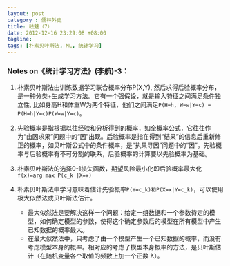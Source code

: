 ```yaml
---
layout: post
category : 儒林外史
title: 祛魅（7）
date: 2012-12-16 23:29:08 +08:00
tagline:
tags: [朴素贝叶斯法, ML, 统计学习]
---
```


### Notes on《统计学习方法》(李航)-3：

1. 朴素贝叶斯法由训练数据学习联合概率分布P(X,Y), 然后求得后验概率分布，是一种分类+生成学习方法。它有一个强假设，就是输入特征之间满足条件独立性, 比如身高H和体重W为两个特征，他们之间满足`P(H=h, W=w|Y=c) = P(H=h|Y=c)P(W=w|Y=c)`。

2. 先验概率是指根据以往经验和分析得到的概率，如全概率公式，它往往作为“由因求果”问题中的“因”出现。后验概率是指在得到“结果”的信息后重新修正的概率，如贝叶斯公式中的条件概率，是“执果寻因”问题中的“因”。先验概率与后验概率有不可分割的联系，后验概率的计算要以先验概率为基础。

3. 朴素贝叶斯法的选择0-1损失函数，期望风险最小化即后验概率最大化 `f(x)=arg max P(c_k |X=x)`

4. 朴素贝叶斯法中学习意味着估计先验概率`P(Y=c_k)和P(X=x|Y=c_k)`，可以使用极大似然法或贝叶斯法估计。

    * 最大似然法是要解决这样一个问题：给定一组数据和一个参数待定的模型，如何确定模型的参数，使得这个确定参数后的模型在所有模型中产生已知数据的概率最大。
    * 在最大似然法中，只考虑了由一个模型产生一个已知数据的概率，而没有考虑模型本身的概率。相对应的考虑了模型本身概率的方法，是贝叶斯估计（在随机变量各个取值的频数上加一个正数 λ）。 

